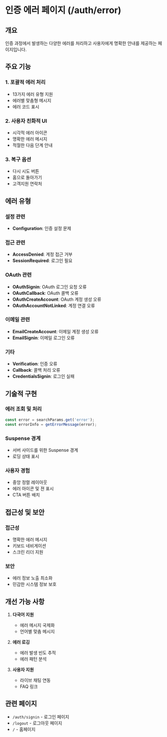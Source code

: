 # 인증 에러 페이지 (/auth/error)

## 개요

인증 과정에서 발생하는 다양한 에러를 처리하고 사용자에게 명확한 안내를 제공하는 페이지입니다.

## 주요 기능

### 1. 포괄적 에러 처리

- 13가지 에러 유형 지원
- 에러별 맞춤형 메시지
- 에러 코드 표시

### 2. 사용자 친화적 UI

- 시각적 에러 아이콘
- 명확한 에러 메시지
- 적절한 다음 단계 안내

### 3. 복구 옵션

- 다시 시도 버튼
- 홈으로 돌아가기
- 고객지원 연락처

## 에러 유형

### 설정 관련

- **Configuration**: 인증 설정 문제

### 접근 관련

- **AccessDenied**: 계정 접근 거부
- **SessionRequired**: 로그인 필요

### OAuth 관련

- **OAuthSignin**: OAuth 로그인 요청 오류
- **OAuthCallback**: OAuth 콜백 오류
- **OAuthCreateAccount**: OAuth 계정 생성 오류
- **OAuthAccountNotLinked**: 계정 연결 오류

### 이메일 관련

- **EmailCreateAccount**: 이메일 계정 생성 오류
- **EmailSignin**: 이메일 로그인 오류

### 기타

- **Verification**: 인증 오류
- **Callback**: 콜백 처리 오류
- **CredentialsSignin**: 로그인 실패

## 기술적 구현

### 에러 조회 및 처리

```typescript
const error = searchParams.get('error');
const errorInfo = getErrorMessage(error);
```

### Suspense 경계

- 서버 사이드를 위한 Suspense 경계
- 로딩 상태 표시

### 사용자 경험

- 중앙 정렬 레이아웃
- 에러 아이콘 및 젼 표시
- CTA 버튼 배치

## 접근성 및 보안

### 접근성

- 명확한 에러 메시지
- 키보드 네비게이션
- 스크린 리더 지원

### 보안

- 에러 정보 노출 최소화
- 민감한 시스템 정보 보호

## 개선 가능 사항

1. **다국어 지원**
   - 에러 메시지 국제화
   - 언어별 맞춤 메시지

2. **에러 로깅**
   - 에러 발생 빈도 추적
   - 에러 패턴 분석

3. **사용자 지원**
   - 라이브 채팅 연동
   - FAQ 링크

## 관련 페이지

- `/auth/signin` - 로그인 페이지
- `/logout` - 로그아웃 페이지
- `/` - 홈페이지
